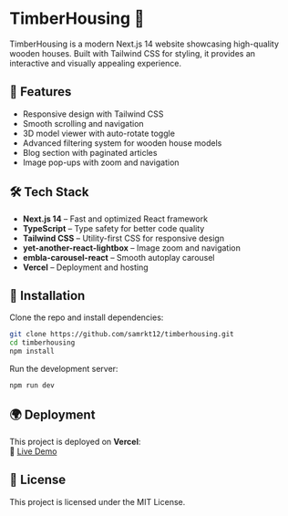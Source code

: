 # TimberHousing 🏡  

TimberHousing is a modern Next.js 14 website showcasing high-quality wooden houses. Built with Tailwind CSS for styling, it provides an interactive and visually appealing experience.

## 🚀 Features  
- Responsive design with Tailwind CSS  
- Smooth scrolling and navigation  
- 3D model viewer with auto-rotate toggle  
- Advanced filtering system for wooden house models  
- Blog section with paginated articles  
- Image pop-ups with zoom and navigation  

## 🛠️ Tech Stack  
- **Next.js 14** – Fast and optimized React framework  
- **TypeScript** – Type safety for better code quality  
- **Tailwind CSS** – Utility-first CSS for responsive design  
- **yet-another-react-lightbox** – Image zoom and navigation  
- **embla-carousel-react** – Smooth autoplay carousel  
- **Vercel** – Deployment and hosting  

## 🚀 Installation
Clone the repo and install dependencies:
```bash
git clone https://github.com/samrkt12/timberhousing.git  
cd timberhousing  
npm install
```
Run the development server:
```bash
npm run dev  
```

## 🌍 Deployment  
This project is deployed on **Vercel**:  
🔗 [Live Demo](https://timberhousing.vercel.app/) 

## 📜 License
This project is licensed under the MIT License.
